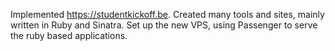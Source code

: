 
Implemented <https://studentkickoff.be>. Created many tools and sites, mainly written in Ruby and Sinatra. Set up the new VPS, using Passenger to serve the ruby based applications.

